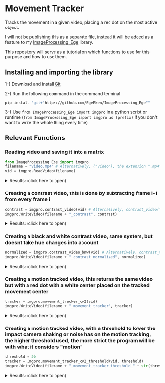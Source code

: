 # Movement Tracker
Tracks the movement in a given video, placing a red dot on the most active object.

I will not be publishing this as a separate file, instead it will be added as a feature to my [ImageProcessing_Ege](https://github.com/EgeEken/ImageProcessing_Ege) library.

This repository will serve as a tutorial on which functions to use for this purpose and how to use them.


## Installing and importing the library

1-) Download and install [Git](https://git-scm.com/downloads)

2-) Run the following command in the command terminal
```bash
pip install "git+"https://github.com/EgeEken/ImageProcessing_Ege""
```

3-) Use `from ImageProcessing_Ege import imgpro` in a python script or runtime (`from ImageProcessing_Ege import imgpro as (prefix)` if you don't want to write the whole thing every time)

## Relevant Functions

### Reading video and saving it into a matrix

```py
from ImageProcessing_Ege import imgpro
filename = "video.mp4" # Alternatively, ("video"), the extension ".mp4" is added if needed.
vid = imgpro.ReadVideo(filename)
```
<details><summary>Results: (click here to open)</summary>
<video loop autoplay muted playsinline src="https://github.com/EgeEken/Movement-Tracker/assets/96302110/8337dc90-976b-49f5-85c9-d94cb1561980"> 
</video>
</details>

### Creating a contrast video, this is done by subtracting frame i-1 from every frame i

```py
contrast = imgpro.contrast_video(vid) # Alternatively, contrast_video("video.mp4")
imgpro.WriteVideo(filename + "_contrast", contrast)
```

<details><summary>Results: (click here to open)</summary>
<video loop autoplay muted playsinline src="https://github.com/EgeEken/Movement-Tracker/assets/96302110/f079ec60-18d3-450c-9da5-c20d9cc1f4a4"> 
</video>
</details>

### Creating a black and white contrast video, same system, but doesnt take hue changes into account

```py
normalized = imgpro.contrast_video_bnw(vid) # Alternatively, contrast_video_bnw("video.mp4")
imgpro.WriteVideo(filename + "_contrast_normalized", normalized)
```

<details><summary>Results: (click here to open)</summary>
<video loop autoplay muted playsinline src="https://github.com/EgeEken/Movement-Tracker/assets/96302110/c9e251a0-f395-42d4-b7f3-01dd232b4ec1"> 
</video>
</details>

### Creating a motion tracked video, this returns the same video but with a red dot with a white center placed on the tracked movement center

```py
tracker = imgpro.movement_tracker_cv2(vid)
imgpro.WriteVideo(filename + "_movement_tracker", tracker)
```

<details><summary>Results: (click here to open)</summary>
<video loop autoplay muted playsinline src="https://github.com/EgeEken/Movement-Tracker/assets/96302110/f38a60a0-d8cd-4ac3-8dfb-abdf3bf04160"> 
</video>
</details>

### Creating a motion tracked video, with a threshold to lower the impact camera shaking or noise has on the motion tracking, the higher threshold used, the more strict the program will be with what it considers "motion"

```py
threshold = 50
tracker = imgpro.movement_tracker_cv2_threshold(vid, threshold)
imgpro.WriteVideo(filename + "_movement_tracker_threshold_" + str(threshold), tracker)
```

<details><summary>Results: (click here to open)</summary>
<video loop autoplay muted playsinline src="https://github.com/EgeEken/Movement-Tracker/assets/96302110/7a32bc2e-4452-4102-be41-7c256087b06e"> 
</video>
</details>
